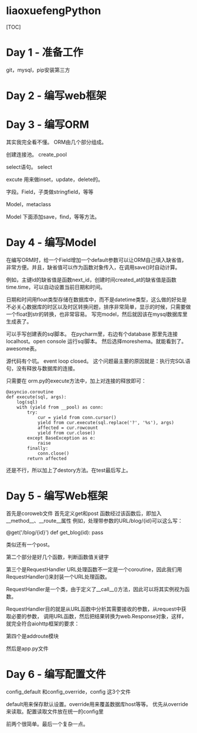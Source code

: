 # liaoxuefengPython

[TOC]

# Day 1 - 准备工作
git，mysql，pip安装第三方

# Day 2 - 编写web框架


# Day 3 - 编写ORM

其实我完全看不懂。
ORM由几个部分组成。

创建连接池。 create_pool

select语句。 select

excute 用来做inset，update，delete的。

字段。Field，子类做stringfield，等等

Model，metaclass

Model 下面添加save，find，等等方法。

# Day 4 - 编写Model

在编写ORM时，给一个Field增加一个default参数可以让ORM自己填入缺省值，非常方便。并且，缺省值可以作为函数对象传入，在调用save()时自动计算。

例如，主键id的缺省值是函数next_id，创建时间created_at的缺省值是函数time.time，可以自动设置当前日期和时间。

日期和时间用float类型存储在数据库中，而不是datetime类型，这么做的好处是不必关心数据库的时区以及时区转换问题，排序非常简单，显示的时候，只需要做一个float到str的转换，也非常容易。
写完model，然后就因该在mysql数据库里生成表了。

可以手写创建表的sql脚本。
在pycharm里，右边有个database
那里先连接localhost。open console
运行sql脚本。
然后选择moreshema。就能看到了。awesome表。

源代码有个坑。
event loop closed。
这个问题最主要的原因就是：执行完SQL语句，没有释放与数据库的连接。

只需要在 orm.py的execute方法中，加上对连接的释放即可：

```
@asyncio.coroutine
def execute(sql, args):
    log(sql)
    with (yield from __pool) as conn:
        try:
            cur = yield from conn.cursor()
            yield from cur.execute(sql.replace('?', '%s'), args)
            affected = cur.rowcount
            yield from cur.close()
        except BaseException as e:
            raise
        finally:
            conn.close()
        return affected
```

还是不行，所以加上了destory方法。在test最后写上。

# Day 5 - 编写Web框架

首先是coroweb文件
首先定义get和post
函数经过该函数后，即加入__method__、__route__属性
例如，处理带参数的URL/blog/{id}可以这么写：

@get('/blog/{id}')
def get_blog(id):
    pass

类似还有一个post。

第二个部分是好几个函数，判断函数值关键字

第三个是RequestHandler
URL处理函数不一定是一个coroutine，因此我们用RequestHandler()来封装一个URL处理函数。

RequestHandler是一个类，由于定义了__call__()方法，因此可以将其实例视为函数。

RequestHandler目的就是从URL函数中分析其需要接收的参数，从request中获取必要的参数，
调用URL函数，然后把结果转换为web.Response对象，这样，
就完全符合aiohttp框架的要求：

第四个是addroute模块

然后是app.py文件

# Day 6 - 编写配置文件

config_default 和config_override，config 这3个文件

default用来保存默认设置。override用来覆盖数据库host等等。
优先从override来读取。配置读取文件放在统一的config里

前两个很简单。最后一个复杂一点。


